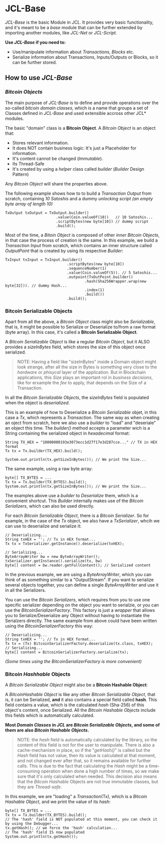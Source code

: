 # JCL-Base

*JCL-Base* is the basic Module in *JCL*. It provides very basic functionality, and it's meant to be a *base* module that can be further extended by importing another modules, like *JCL-Net* or *JCL-Script*.

**Use *JCL-Base* if you need to:**

 * Use/manipulate information about *Transactions*, *Blocks* etc.
 * Serialize information about Transactions, Inputs/Outputs or Blocks, so it can be further stored.

 
## How to use *JCL-Base*

### *Bitcoin Objects*

The main purpose of *JCL-Base* is to define and provide operations over the so-called *bitcoin domain classes*, which is a name that groups a set of Classes defined in *JCL-Base* and used extensible accross other JCL* modules. 

The basic "domain" class is a **Bitcoin Object**. A *Bitcoin Object* is an object that:

* Stores relevant information. 
* It does NOT contain business logic: It's just a Placeholder for information.
* It's content cannot be changed (*Immutable*).
* Its Thread-Safe
* It's created by using a *helper* class called *builder* (*Builder* Design Pattern)

Any *Bitcoin Object* will share the properties above.

The following example shows how to to build a *Transaction Output* from scratch, containing *10 Satoshis* and a dummy *unlocking script (an empty byte array of length 10)*

```
TxOutput txOutput = TxOutput.builder()
                       .value(Coin.valueOf(10))   // 10 Satoshis...
                       .scriptBytes(new byte[10]) // dummy script
                       .build();

```

Most of the time, a *Bitoin Object* is composed of other *inner* *Bitcoin Objects*, in that case
the process of creation is the same. In this example, we build a *Transaction Input* from scratch, which contains an inner structure called *OutputPoint* that is created by using its respective *Builder*:

```
TxInput txInput = TxInput.builder()
                            .scriptBytes(new byte[10])
                            .sequenceNumber(1)      
                            .value(Coin.valueOf(5)). // 5 Satoshis...
                            .outpoint(TxOutPoint.builder()
                                    .hash(Sha256Wrapper.wrap(new byte[32])). // dummy Hash...
                                    .index(1)
                                    .build())
                            .build();
```

### Bitcoin Serializable Objects

Apart from all the above, a *Bitcoin Object* class might also be *Serializable*, that is, it might be possible to Serialize or Deserialize to/from a raw format (byte array). In this case, it's called a **Bitcoin Serializable Object**.


A *Bitcoin Serializable Object* is like a regular *Bitcoin Object*, but it ALSO provides a *sizeInBytes* field, which stores the size of this object once serialized. 

> NOTE: Having a field like "sizeInBytes" inside a Domain object might look strange, after all the size in Bytes is something very close to the *hardware* or *phisycal* layer of the application. But in Blockchain applications, this *Size* plays an important rol in *business decisions*, like for erxample the *fee* to apply, that depends on the Size of a Transaction.

In all the *Bitcoin Serializable Objects*, the *sizeInBytes* field is populated when the object is *deserialized*.

This is an example of how to Deserialize a *Bitcoin Serializable* objet, in this case a *Tx*, which represents a *Transaction*. The same way as when creating an oject from scratch, here we also use a *builder* to "load" and "deseriale" an object this time. The *builder()* method accepts a parameter wich is a String containing the serialized object in *hexadecimal* format:


```
String TX_HEX = "10000000193e3073ecc1d27f17e3d287cce..." // TX in HEX format
Tx tx = Tx.builder(TX_HEX).build();

System.out.println(tx.getSizeInBytes()); // We print the Size...

```

The same example, using a raw byte array:

```
byte[] TX_BYTES = ...
Tx tx = Tx.builder(TX_BYTES).build();
System.out.println(tx.getSizeInBytes()); // We print the Size...
```

The examples above use a *builder* to *Deserialize* them, which is a convenient shortcut. This *Builder* internally makes use of the *Bitcoin Serializers*, which can also be used directly.

For each *Bitcoin Serializable Object*, there is a *Bitcoin Serializer*. So for example, in the case of the *Tx* object, we also have a *TxSerializer*, whcih we can use to deserialize and serialize it:


```
// Deserializing...
String txHEX = ''; // Tx in HEX format...
Tx tx = TxSerializer.getInstance().deserialize(txHEX);

// Serializing...
ByteArrayWriter bw = new ByteArrayWriter();
txSerializer.getInstance().serialize(tx, bw)
byte[] content = bw.reader.getFullContent(); // Serialized content
```

In the previous example, we are using a *ByteArrayWriter*, which you can think of as something similar to a "OutputStream". If you want to serialize several objects together, you can define a single *ByteArrayWriter* and use it in all the Serializers.


You can use the *Bitcoin Serializers*, which requires from you to use one specific serializer depending on the object you want to serialzie, or you can use the *BitcoinSerializerFactory*. This factory is just a *wrapper* that allows you to Serialize/Deserialize any Object without having to 
instantiate the Serialzers directly. The same example from above could have been written using the *BitcoinSerializerFactory* this way:

```
// Deserializing...
String txHEX = ''; // Tx in HEX format...
Tx tx = (Tx) BitcoinSerializerFactory.deserialize(tx.class, txHEX);
// Serializing...
byte[] content = BitcoinSerializerFactory.serialize(tx);
```

*(Some times using the BitcoinSerializerFactory is more convenient)*


### Bitcoin *Hashhable* Objects

A *Bitcoin Serializable Object* might also be a **Bitcoin Hashable Object**: 

A *BitcoinHashable Object* is like any other *Bitcoin Serializable Object*, that is, it can be Serialized, **and** it also contains a special field called **hash**. This field contains a value, which is the calculated *hash* (Sha-256) of this object's content, once Serialized. All the *Bitcoin Hashable Objects* include this fields which is automatically calculated.

**Most *Domain Classes* in *JCL* are *Bitcoin Serializable Objects*, and some of them are also *Bitcoin Hashable Objects*.**

> NOTE: the *hash* field is automatically calculated by the library, so the content of this field is 
not for the user to manipulate. There is also a cache-mechanism in place, so if the "*getHash()*" is called but the *Hash* field has not value, then its value is calculated at that moment, and not changed ever after that, so it remains available for further calls. This is due to the fact that calculating the *Hash* might be a time-consuming operation when done a high number of times, so we make sure that it's only calculaled when needed. This decision also means that the *Bitcoin Hashable* Objects are not *true* immutable classes, but they are *Thread-safe*.


In this example, we are "loading" a *Transaction*(Tx), which is a *Bitcoin Hashable Object*, and we print the value of its *hash*:

```
byte[] TX_BYTES = ...
Tx tx = Tx.builder(TX_BYTES).build();
// The 'hash' field is NOT populated at this moment, you can check it by using the Debugger...
tx.getHash(); // we force the 'hash' calculation...
// The 'hash' field IS now populated
System.out.println(tx.getHash());
```

